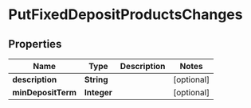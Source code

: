 

# PutFixedDepositProductsChanges


## Properties

| Name | Type | Description | Notes |
|------------ | ------------- | ------------- | -------------|
|**description** | **String** |  |  [optional] |
|**minDepositTerm** | **Integer** |  |  [optional] |



